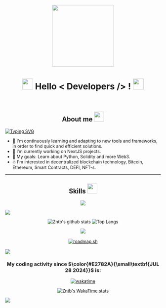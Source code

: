 <div align=center>
        <p align="center">
            <img src="https://media.giphy.com/media/v1.Y2lkPTc5MGI3NjExdnc1cWlmYzFzZm45bWFneDBrN3dhaGloZWhndGNoNXFnNHI1MW03ZyZlcD12MV9pbnRlcm5hbF9naWZfYnlfaWQmY3Q9cw/sIfiAGLJ8jmSf6xUK9/giphy.gif"
                width="200" height="200" frameBorder="0" class="giphy-embed" allowFullScreen></img>
        </p>
    </div>
    <div>
        <h1 align="center"> <img src="https://media.giphy.com/media/hvRJCLFzcasrR4ia7z/giphy.gif" width="35"> Hello
            < Developers /> ! <img src="https://media.giphy.com/media/hvRJCLFzcasrR4ia7z/giphy.gif" width="35">
        </h1>
    </div>
    <br />
    <div>
        <h2 align="center"> About me <img src = "https://media.giphy.com/media/v1.Y2lkPTc5MGI3NjExamJ5bzB1NTFvbmpiMWhnanV3ZGx5ZHlxdDl2NjJxbHFkOHNiam1zOCZlcD12MV9pbnRlcm5hbF9naWZfYnlfaWQmY3Q9cw/xr6G5IAqI8JROZKvIA/giphy.gif" width = 32px> </h2>
            <p>
            <a href="https://git.io/typing-svg"><img src="https://readme-typing-svg.herokuapp.com?font=Fira+Code&pause=50&center=true&vCenter=true&width=800&lines=I'm+a+Fullstack+Developer+passionate+about+building+robust%2C;scalable+web+apps.+From+frontend+magic+%E2%9C%A8+with+React%2C;+to+backend+wizardry+%F0%9F%A7%99%E2%80%8D%E2%99%82%EF%B8%8F+with+Node+and+Express%2C;+I+love+turning+ideas+into+reality.;Let's+connect+and+create+something+amazing!" alt="Typing SVG" /></a>
            </p>
        <ul>
            <li>🌱  I'm continuously learning and adapting to new tools and frameworks, in order to find quick and efficient solutions.</li>
            <li>🔭 I’m currently working on NextJS projects.</li>
            <li>🥅 My goals: Learn about Python, Solidity and more Web3.</li>
            <li>🔥 I'm interested in decentralized blockchain technology, Bitcoin, Ethereum, Smart Contracts, DEFI, NFT-s.</li>
        </ul>
    </div>
    <hr>
    <h2 align="center"> Skills <img src = "https://media2.giphy.com/media/QssGEmpkyEOhBCb7e1/giphy.gif?cid=ecf05e47a0n3gi1bfqntqmob8g9aid1oyj2wr3ds3mg700bl&rid=giphy.gif" width = 32px> </h2>
    <p align="center">
  <a href="https://skillicons.dev">
    <img src="https://skillicons.dev/icons?i=nextjs,bootstrap,css,discord,docker,postgres,prisma,pug,express,firebase,git,github,html,ipfs,js,linux,md,mongodb,mysql,nodejs,postgres,postman,prisma,react,redux,sqlite,supabase,tailwind,ts,visualstudio,vite,webflow,vscode&perline=14" />
  </a>
</p>
<img src="https://user-images.githubusercontent.com/73097560/115834477-dbab4500-a447-11eb-908a-139a6edaec5c.gif">

<br>

<div align="center">

![Zntb's github stats](https://github-readme-stats-orpin-xi-53.vercel.app/api?username=zntb&show_icons=true&theme=chartreuse-dark&hide=[%22issues%22]) ![Top Langs](https://github-readme-stats-orpin-xi-53.vercel.app/api/top-langs/?username=zntb&theme=chartreuse-dark&layout=compact)

</div>
<div align="center">
<a href="https://github.com/ryo-ma/github-profile-trophy" title="Go to Source">
<img align="center" src="https://github-profile-trophy.vercel.app/?username=zntb&theme=radical&row=1&column=7&margin-h=15&margin-w=5&no-bg=true%22%20alt=%22TROPHY">
</a>
</div>
<br>

<div align="center">
<a href="https://roadmap.sh"><img src="https://roadmap.sh/card/wide/653ebd9a602c6661a57749c1?variant=dark&roadmaps=full-stack%2Creact%2Cjavascript%2Cblockchain" alt="roadmap.sh"/></a>
</div>
<br>
<img src="https://user-images.githubusercontent.com/73097560/115834477-dbab4500-a447-11eb-908a-139a6edaec5c.gif">

<div align="center">

### My coding activity since $\color{#E2782A}{\small\textbf{JUL 28 2024}}$ is:

[![wakatime](https://wakatime.com/badge/user/e50a2172-b1bc-4f58-8de5-564d8a439691.svg)](https://wakatime.com/@e50a2172-b1bc-4f58-8de5-564d8a439691)

[![Zntb's WakaTime stats](https://github-readme-stats-orpin-xi-53.vercel.app/api/wakatime?username=zntb&theme=chartreuse-dark&layout=compact)](https://github.com/zntb/github-readme-stats)

</div>
<img src="https://user-images.githubusercontent.com/73097560/115834477-dbab4500-a447-11eb-908a-139a6edaec5c.gif">

